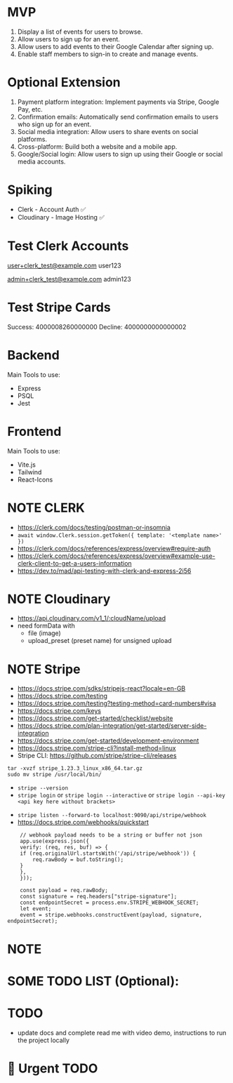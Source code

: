 # MVP
1. Display a list of events for users to browse. 
2. Allow users to sign up for an event. 
3. Allow users to add events to their Google Calendar after signing up. 
4. Enable staff members to sign-in to create and manage events.

# Optional Extension
1. Payment platform integration: Implement payments via Stripe, Google Pay, etc. 
2. Confirmation emails: Automatically send confirmation emails to users who sign up for an event. 
3. Social media integration: Allow users to share events on social platforms. 
4. Cross-platform: Build both a website and a mobile app. 
5. Google/Social login: Allow users to sign up using their Google or social media accounts.

# Spiking
- Clerk - Account Auth ✅
- Cloudinary - Image Hosting ✅

# Test Clerk Accounts
user+clerk_test@example.com
user123

admin+clerk_test@example.com
admin123

# Test Stripe Cards
Success: 4000008260000000
Decline: 4000000000000002


# Backend
Main Tools to use:
- Express
- PSQL
- Jest

# Frontend
Main Tools to use:
- Vite.js
- Tailwind
- React-Icons

# NOTE CLERK
- https://clerk.com/docs/testing/postman-or-insomnia
- `await window.Clerk.session.getToken({ template: '<template name>' })`
- https://clerk.com/docs/references/express/overview#require-auth
- https://clerk.com/docs/references/express/overview#example-use-clerk-client-to-get-a-users-information
- https://dev.to/mad/api-testing-with-clerk-and-express-2i56

# NOTE Cloudinary
- https://api.cloudinary.com/v1_1/:cloudName/upload
- need formData with
    - file (image)
    - upload_preset (preset name) for unsigned upload


# NOTE Stripe
- https://docs.stripe.com/sdks/stripejs-react?locale=en-GB
- https://docs.stripe.com/testing
- https://docs.stripe.com/testing?testing-method=card-numbers#visa
- https://docs.stripe.com/keys
- https://docs.stripe.com/get-started/checklist/website
- https://docs.stripe.com/plan-integration/get-started/server-side-integration
- https://docs.stripe.com/get-started/development-environment
- https://docs.stripe.com/stripe-cli?install-method=linux
- Stripe CLI: https://github.com/stripe/stripe-cli/releases
```
tar -xvzf stripe_1.23.3_linux_x86_64.tar.gz
sudo mv stripe /usr/local/bin/
```
- `stripe --version`
- `stripe login` or `stripe login --interactive` or `stripe login --api-key <api key here without brackets>`
<!-- - `stripe listen --forward-to localhost:port/api/webhook-route` -->
- `stripe listen --forward-to localhost:9090/api/stripe/webhook`
- https://docs.stripe.com/webhooks/quickstart
```
    // webhook payload needs to be a string or buffer not json
    app.use(express.json({
    verify: (req, res, buf) => {
    if (req.originalUrl.startsWith('/api/stripe/webhook')) {
        req.rawBody = buf.toString();
    }
    },
    }));
```

```
    const payload = req.rawBody;
    const signature = req.headers["stripe-signature"];
    const endpointSecret = process.env.STRIPE_WEBHOOK_SECRET;
    let event;
    event = stripe.webhooks.constructEvent(payload, signature, endpointSecret);
```


# NOTE

# SOME TODO LIST (Optional):

# TODO
- update docs and complete read me with video demo, instructions to run the project locally

# 🔴 Urgent TODO
